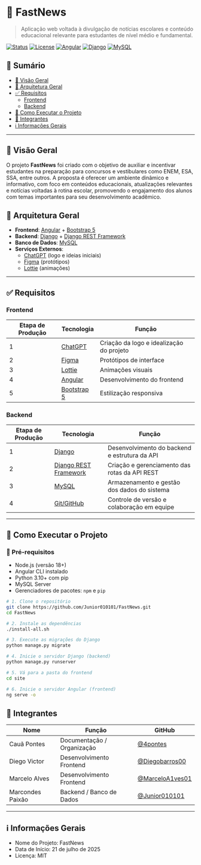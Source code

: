 # 📰 FastNews

> Aplicação web voltada à divulgação de notícias escolares e conteúdo educacional relevante para estudantes de nível médio e fundamental.

[![Status](https://img.shields.io/badge/status-em%20desenvolvimento-yellow)](https://shields.io/)
[![License](https://img.shields.io/badge/license-MIT-blue)](https://opensource.org/licenses/MIT)
[![Angular](https://img.shields.io/badge/frontend-Angular-red)](https://angular.io/)
[![Django](https://img.shields.io/badge/backend-Django-darkgreen)](https://www.djangoproject.com/)
[![MySQL](https://img.shields.io/badge/database-MySQL-blue)](https://www.mysql.com/)

## 📑 Sumário

- [📌 Visão Geral](#-visão-geral)
- [🧱 Arquitetura Geral](#-arquitetura-geral)
- [✅ Requisitos](#-requisitos)
  - [Frontend](#frontend)
  - [Backend](#backend)
- [🚀 Como Executar o Projeto](#-como-executar-o-projeto)
- [👥 Integrantes](#-integrantes)
- [ℹ️ Informações Gerais](#ℹ️-informações-gerais)

---

## 📌 Visão Geral

O projeto **FastNews** foi criado com o objetivo de auxiliar e incentivar estudantes na preparação para concursos e vestibulares como ENEM, ESA, SSA, entre outros. A proposta é oferecer um ambiente dinâmico e informativo, com foco em conteúdos educacionais, atualizações relevantes e notícias voltadas à rotina escolar, promovendo o engajamento dos alunos com temas importantes para seu desenvolvimento acadêmico.

## 🧱 Arquitetura Geral

- **Frontend**: [Angular](https://angular.io/) + [Bootstrap 5](https://getbootstrap.com/)
- **Backend**: [Django](https://www.djangoproject.com/) + [Django REST Framework](https://www.django-rest-framework.org/)
- **Banco de Dados**: [MySQL](https://www.mysql.com/)
- **Serviços Externos**:
  - [ChatGPT](https://chat.openai.com/) (logo e ideias iniciais)
  - [Figma](https://www.figma.com/) (protótipos)
  - [Lottie](https://lottiefiles.com/) (animações)

---

## ✅ Requisitos

### Frontend

| Etapa de Produção | Tecnologia                          | Função                                   |
|-------------------|-----------------------------------|-----------------------------------------|
| 1                 | [ChatGPT](https://chat.openai.com/)            | Criação da logo e idealização do projeto |
| 2                 | [Figma](https://www.figma.com/)                  | Protótipos de interface                   |
| 3                 | [Lottie](https://lottiefiles.com/)                | Animações visuais                        |
| 4                 | [Angular](https://angular.io/)                   | Desenvolvimento do frontend              |
| 5                 | [Bootstrap 5](https://getbootstrap.com/)           | Estilização responsiva                   |

### Backend

| Etapa de Produção | Tecnologia                          | Função                                           |
|-------------------|-----------------------------------|-------------------------------------------------|
| 1                 | [Django](https://www.djangoproject.com/)                   | Desenvolvimento do backend e estrutura da API   |
| 2                 | [Django REST Framework](https://www.django-rest-framework.org/) | Criação e gerenciamento das rotas da API REST   |
| 3                 | [MySQL](https://www.mysql.com/)                         | Armazenamento e gestão dos dados do sistema     |
| 4                 | [Git/GitHub](https://github.com/)                      | Controle de versão e colaboração em equipe      |

---

## 🚀 Como Executar o Projeto

### 📌 Pré-requisitos

- Node.js (versão 18+)
- Angular CLI instalado
- Python 3.10+ com pip
- MySQL Server
- Gerenciadores de pacotes: `npm` e `pip`

```bash
# 1. Clone o repositório
git clone https://github.com/Junior010101/FastNews.git
cd FastNews

# 2. Instale as dependências
./install-all.sh

# 3. Execute as migrações do Django
python manage.py migrate

# 4. Inicie o servidor Django (backend)
python manage.py runserver

# 5. Vá para a pasta do frontend
cd site

# 6. Inicie o servidor Angular (frontend)
ng serve -o
```
## 👥 Integrantes

| Nome             | Função                    | GitHub                                           |
|------------------|---------------------------|--------------------------------------------------|
| Cauã Pontes      | Documentação / Organização | [@4pontes](https://github.com/4pontes)           |
| Diego Victor     | Desenvolvimento Frontend   | [@Diegobarros00](https://github.com/Diegobarros00)   |
| Marcelo Alves    | Desenvolvimento Frontend   | [@MarceloA1ves01](https://github.com/MarceloA1ves01) |
| Marcondes Paixão | Backend / Banco de Dados   | [@Junior010101](https://github.com/Junior010101) |

---

## ℹ️ Informações Gerais

- Nome do Projeto: FastNews  
- Data de Início: 21 de julho de 2025  
- Licença: MIT  
